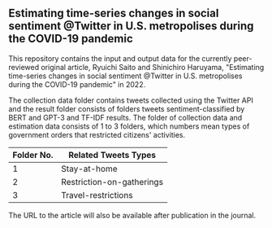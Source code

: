 ## Estimating time-series changes in social sentiment @Twitter in U.S. metropolises during the COVID-19 pandemic

This repository contains the input and output data for the currently peer-reviewed original article, Ryuichi Saito and Shinichiro Haruyama, "Estimating time-series changes in social sentiment @Twitter in U.S. metropolises during the COVID-19 pandemic" in 2022.

The collection data folder contains tweets collected using the Twitter API and the result folder consists of folders tweets sentiment-classified by BERT and GPT-3 and TF-IDF results. The folder of collection data and estimation data consists of 1 to 3 folders, which numbers mean types of government orders that restricted citizens' activities.

| Folder No.| Related Tweets Types |
| --- | --- |
| 1 | Stay-at-home |
| 2 | Restriction-on-gatherings |
| 3 | Travel-restrictions |

The URL to the article will also be available after publication in the journal.
